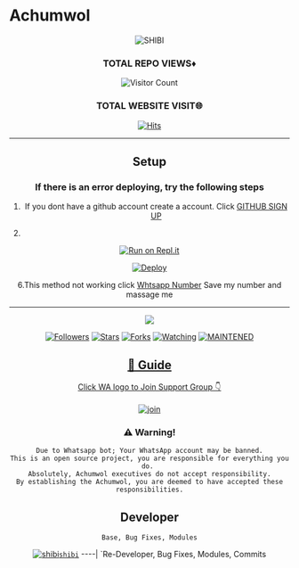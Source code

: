# Achumwol
<div align="center"

![SHIBI](https://i.imgur.com/EC7OcQS.jpeg?size=1500)
  ### TOTAL REPO VIEWS♦

![Visitor Count](https://profile-counter.glitch.me/KINGS-AS/count.svg)
  
### TOTAL WEBSITE VISIT🌐
  [![Hits](https://hits.seeyoufarm.com/api/count/incr/badge.svg?url=https://rdx-whtsapp-bot-website.yolasite.com/&count_bg=%2379C83D&title_bg=%23030303&icon=webauthn.svg&icon_color=%23FFFAFA&title=WEBSITE+VISITORS&edge_flat=false)](https://rdx-whtsapp-bot-website.yolasite.com/)

------
  
## Setup


  ### If there is an error deploying, try the following steps
  
1. If you dont have a github account create a account. Click [GITHUB SIGN UP](https://github.com/signup/)

2. 
[![Run on Repl.it](https://repl.it/badge/github/quiec/whatsAlfa)](https://replit.com/https://replit.com/@MUHAMMADSHIBILY/SHIBI-QR-CODE-2?v=1)
 

[![Deploy](https://www.herokucdn.com/deploy/button.svg)](https://heroku.com/deploy?template=https://github.com/SHIBI-SER/Achumwol)


6.This method not working click [Whtsapp Number](https://wa.me//917594029466) Save my number and massage me 

------


  <p align="center">
  <a href="httsp://github.com/KINGS-AS/RDX">
    <img src="https://img.shields.io/github/repo-size/KINGS-AS/RDX?color=green&label=Repo%20total%20size&style=plastic">
<p align="center">
<a href="https://github.com/SHIBI-SER/followers"><img title="Followers" src="https://img.shields.io/github/followers/KINGS-AS?color=blue&style=flat-square"></a>
<a href="https://github.com/SHIBI-SER/Achumwol/stargazers/"><img title="Stars" src="https://img.shields.io/github/stars/KINGS-AS/RDX?color=blue&style=flat-square"></a>
<a href="https://github.com/SHIBI-SER/Achumwol/network/members"><img title="Forks" src="https://img.shields.io/github/forks/KINGS-AS/RDX?color=blue&style=flat-square"></a>
<a href="https://github.com/SHIBI-SER/Achumwol/watchers"><img title="Watching" src="https://img.shields.io/github/watchers/KINGS-AS/RDX?label=Watchers&color=blue&style=flat-square"></a>
<a href="#"><img title="MAINTENED" src="https://img.shields.io/badge/UNMAINTENED-YES-blue.svg"</a>
</p>



## 📢 Guide
Click WA logo to Join Support Group 👇
    <br>
<br>
  [![join](https://github.com/Alien-alfa/PublicBot/blob/main/wlogo.svg.png)](https://chat.whatsapp.com/I5pM64Tju5VKGRuZh2u5sv)
  <div align="center">


        
### ⚠️ Warning! 
```
Due to Whatsapp bot; Your WhatsApp account may be banned.
This is an open source project, you are responsible for everything you do. 
Absolutely, Achumwol executives do not accept responsibility.
By establishing the Achumwol, you are deemed to have accepted these responsibilities.
```

## Developer

  <div align="center">


   `Base, Bug Fixes, Modules`

  [![shibi](https://i.imgur.com/XCM04h0.jpeg)](https://github.com/SHIBI-SER)[`shibi`](https://github.com/SHIBI-SER)
----|
   `Re-Developer, Bug Fixes, Modules, Commits
